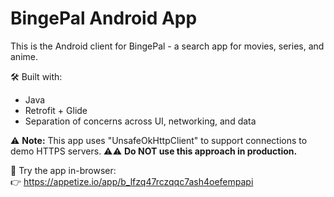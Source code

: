 # BingePal Android App

This is the Android client for BingePal - a search app for movies, series, and anime.

🛠️ Built with:
- Java
- Retrofit + Glide
- Separation of concerns across UI, networking, and data

⚠️ **Note:** This app uses "UnsafeOkHttpClient" to support connections to demo HTTPS servers. 
⚠️⚠️ **Do NOT use this approach in production.** 

🔗 Try the app in-browser:  
👉 https://appetize.io/app/b_lfzq47rczqqc7ash4oefempapi
